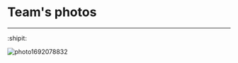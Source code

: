 # **Team's photos** 
__________
:shipit:

![photo1692078832](https://github.com/1Titanium/Preparation-for-the-season-2023/assets/141386214/03385854-024e-4aea-bd52-b987b0f99f7f)
